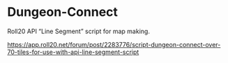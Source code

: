 # Dungeon-Connect
Roll20 API “Line Segment” script for map making.

https://app.roll20.net/forum/post/2283776/script-dungeon-connect-over-70-tiles-for-use-with-api-line-segment-script
